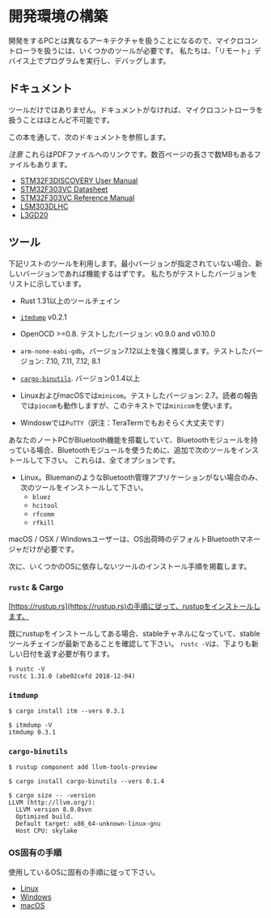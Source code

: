 <!-- # Setting up a development environment -->

# 開発環境の構築

<!-- 
Dealing with microcontrollers involves several tools as we'll be dealing with an architecture
different than your laptop's and we'll have to run and debug programs on a "remote" device.
 -->

開発をするPCとは異なるアーキテクチャを扱うことになるので、マイクロコントローラを扱うには、いくつかのツールが必要です。
私たちは、「リモート」デバイス上でプログラムを実行し、デバッグします。

<!-- ## Documentation -->

## ドキュメント

<!-- 
Tooling is not everything though. Without documentation it is pretty much impossible to work with
microcontrollers.
 -->

ツールだけではありません。ドキュメントがなければ、マイクロコントローラを扱うことはほとんど不可能です。

<!-- We'll be referring to all these documents throughout this book: -->

この本を通して、次のドキュメントを参照します。

<!-- 
*HEADS UP* All these links point to PDF files and some of them are hundreds of pages long and
several MBs in size.
 -->

*注意* これらはPDFファイルへのリンクです。数百ページの長さで数MBもあるファイルもあります。

- [STM32F3DISCOVERY User Manual][um]
- [STM32F303VC Datasheet][ds]
- [STM32F303VC Reference Manual][rm]
- [LSM303DLHC]
- [L3GD20]

[L3GD20]: http://www.st.com/resource/en/datasheet/l3gd20.pdf
[LSM303DLHC]: http://www.st.com/resource/en/datasheet/lsm303dlhc.pdf
[ds]: http://www.st.com/resource/en/datasheet/stm32f303vc.pdf
[rm]: http://www.st.com/resource/en/reference_manual/dm00043574.pdf
[um]: http://www.st.com/resource/en/user_manual/dm00063382.pdf

<!-- ## Tools -->

## ツール

<!-- 
We'll use all the tools listed below. Where a minimum version is not specified, any recent version
should work but we have listed the version we have tested.
 -->

下記リストのツールを利用します。最小バージョンが指定されていない場合、新しいバージョンであれば機能するはずです。
私たちがテストしたバージョンをリストに示しています。

<!-- - Rust 1.31 or a newer toolchain. -->

- Rust 1.31以上のツールチェイン

- [`itmdump`] v0.2.1

<!-- - OpenOCD >=0.8. Tested versions: v0.9.0 and v0.10.0 -->

- OpenOCD >=0.8. テストしたバージョン: v0.9.0 and v0.10.0

<!-- 
- `arm-none-eabi-gdb`. Version 7.12 or newer highly recommended. Tested versions: 7.10, 7.11,
  7.12 and 8.1
 -->

- `arm-none-eabi-gdb`。バージョン7.12以上を強く推奨します。テストしたバージョン: 7.10, 7.11, 7.12, 8.1

<!-- - [`cargo-binutils`]. Version 0.1.4 or newer. -->

- [`cargo-binutils`]. バージョン0.1.4以上

[`cargo-binutils`]: https://github.com/rust-embedded/cargo-binutils

<!-- 
- `minicom` on Linux and macOS. Tested version: 2.7. Readers report that `picocom` also works but
  we'll use `minicom` in this text.
 -->

- LinuxおよびmacOSでは`minicom`。テストしたバージョン: 2.7。読者の報告では`piocom`も動作しますが、このテキストでは`minicom`を使います。

<!-- - `PuTTY` on Windows. -->

- Windoswでは`PuTTY`（訳注：TeraTermでもおそらく大丈夫です）

[`itmdump`]: https://crates.io/crates/itm

<!-- 
If your laptop has Bluetooth functionality and you have the Bluetooth module, you can additionally
install these tools to play with the Bluetooth module. All these are optional:
 -->

あなたのノートPCがBluetooth機能を搭載していて、Bluetoothモジュールを持っている場合、Bluetoothモジュールを使うために、追加で次のツールをインストールして下さい。
これらは、全てオプションです。

<!-- 
- Linux, only if you don't have a Bluetooth manager application like Blueman.
  - `bluez`
  - `hcitool`
  - `rfcomm`
  - `rfkill`
 -->

- Linux。BluemanのようなBluetooth管理アプリケーションがない場合のみ、次のツールをインストールして下さい。
  - `bluez`
  - `hcitool`
  - `rfcomm`
  - `rfkill`

<!-- macOS / OSX / Windows users only need the default bluetooth manager that ships with their OS. -->

macOS / OSX / Windowsユーザーは、OS出荷時のデフォルトBluetoothマネージャだけが必要です。

<!-- Next, follow OS-agnostic installation instructions for a few of the tools: -->

次に、いくつかのOSに依存しないツールのインストール手順を掲載します。

### `rustc` & Cargo

<!-- Install rustup by following the instructions at [https://rustup.rs](https://rustup.rs). -->

[https://rustup.rs](https://rustup.rs)の手順に従って、rustupをインストールします。

<!-- 
If you already have rustup installed double check that you are on the stable
channel and your stable toolchain is up to date. `rustc -V` should return a date
newer than the one shown below:
 -->

既にrustupをインストールしてある場合、stableチャネルになっていて、stableツールチェインが最新であることを確認して下さい。
`rustc -V`は、下よりも新しい日付を返す必要が有ります。

``` console
$ rustc -V
rustc 1.31.0 (abe02cefd 2018-12-04)
```

### `itmdump`

``` console
$ cargo install itm --vers 0.3.1

$ itmdump -V
itmdump 0.3.1
```

### `cargo-binutils`

``` console
$ rustup component add llvm-tools-preview

$ cargo install cargo-binutils --vers 0.1.4

$ cargo size -- -version
LLVM (http://llvm.org/):
  LLVM version 8.0.0svn
  Optimized build.
  Default target: x86_64-unknown-linux-gnu
  Host CPU: skylake
```

<!-- ### OS specific instructions -->

### OS固有の手順

<!-- Now follow the instructions specific to the OS you are using: -->

使用しているOSに固有の手順に従って下さい。

- [Linux](linux.md)
- [Windows](windows.md)
- [macOS](macos.md)
